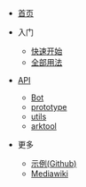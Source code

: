 * [首页](/)
* 入门
  * [快速开始](fornew/quickstart.md)
  * [全部用法](fornew/usage.md)

* [API](api/index.md)
  * [Bot](api/bot.md)
  * [prototype](api/prototype.md)
  * [utils](api/utils.md)
  * [arktool](api/arktool.md)

* 更多
  * [示例(Github)](https://github.com/GuGuMur/mwbot/tree/main/examples)
  * [Mediawiki](https://www.mediawiki.org)